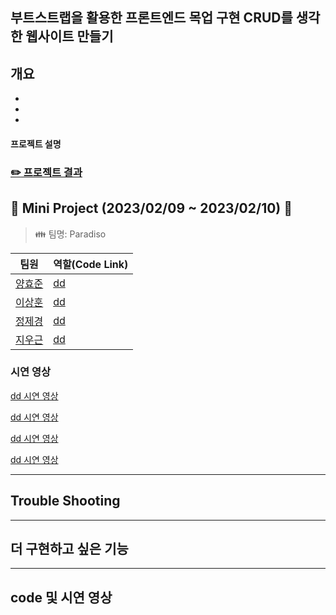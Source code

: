 ## 부트스트랩을 활용한 프론트엔드 목업 구현 CRUD를 생각한 웹사이트 만들기



## 개요

- 
- 
- 

#### 프로젝트 설명


### [:pencil2: 프로젝트 결과]()

## :floppy_disk: Mini Project (2023/02/09 ~ 2023/02/10) :date:

> :family: 팀명: Paradiso

| 팀원 | 역할(Code Link) |
| --- | --- |
| [양효준](https://github.com/Hyojoon-Yang) | [dd](#dd) |
| [이상훈](https://github.com/Downnote) | [dd](#dd) |
| [정제경](https://github.com/bmr03016) | [dd](#dd) |
| [지우근](https://github.com/UGeunJi) | [dd](#dd)|


### 시연 영상

[dd 시연 영상](#dd-시연-영상)

[dd 시연 영상](dd-시연-영상)

[dd 시연 영상](#dd-시연-영상)

[dd 시연 영상](#dd-시연-영상)

---

## Trouble Shooting



---

## 더 구현하고 싶은 기능 

---

## code 및 시연 영상
